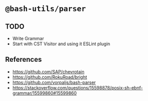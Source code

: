 # `@bash-utils/parser`

## TODO

- Write Grammar
- Start with CST Visitor and using it ESLint plugin

## References

- https://github.com/SAP/chevrotain
- https://github.com/RokuRoad/bright
- https://github.com/vorpaljs/bash-parser
- https://stackoverflow.com/questions/15598878/posix-sh-ebnf-grammar/15599860#15599860
